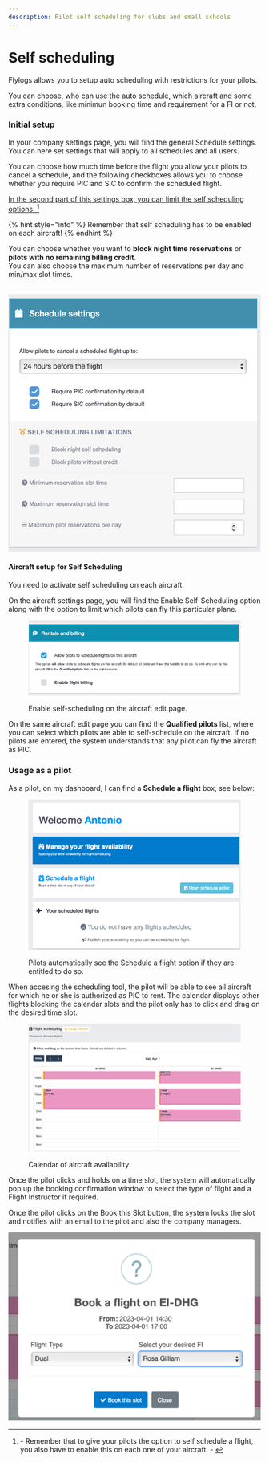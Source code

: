 ```yaml
---
description: Pilot self scheduling for clubs and small schools
---
```


# Self scheduling

Flylogs allows you to setup auto scheduling with restrictions for your pilots.

You can choose, who can use the auto schedule, which aircraft and some extra conditions, like minimun booking time and requirement for a FI or not.

### Initial setup

In your company settings page, you will find the general Schedule settings. You can here set settings that will apply to all schedules and all users.&#x20;

You can choose how much time before the flight you allow your pilots to cancel a schedule, and the following checkboxes allows you to choose whether you require PIC and SIC to confirm the scheduled flight.

[In the second part of this settings box, you can limit the self scheduling options. ](#user-content-fn-1)[^1]

{% hint style="info" %}
Remember that self scheduling has to be enabled on each aircraft!
{% endhint %}

You can choose whether you want to **block night time reservations** or **pilots with no remaining billing credit**.\
You can also choose the maximum number of reservations per day and min/max slot times.

\
![](<../.gitbook/assets/Screenshot 2023-10-19 at 10.34.41.png>)

#### Aircraft setup for Self Scheduling

You need to activate self scheduling on each aircraft.

On the aircraft settings page, you will find the Enable Self-Scheduling option along with the option to limit which pilots can fly this particular plane.

<figure><img src="../.gitbook/assets/Screenshot 2023-03-31 at 17.52.34.png" alt=""><figcaption><p>Enable self-scheduling on the aircraft edit page.</p></figcaption></figure>

On the same aircraft edit page you can find the **Qualified pilots** list, where you can select which pilots are able to self-schedule on the aircraft. If no pilots are entered, the system understands that any pilot can fly the aircraft as PIC.



### Usage as a pilot

As a pilot, on my dashboard, I can find a **Schedule a flight** box, see below:

<figure><img src="../.gitbook/assets/Screenshot 2023-03-31 at 17.55.06.png" alt=""><figcaption><p>Pilots automatically see the Schedule a flight option if they are entitled to do so.</p></figcaption></figure>

When accesing the scheduling tool, the pilot will be able to see all aircraft for which he or she is authorized as PIC to rent. The calendar displays other flights blocking the calendar slots and the pilot only has to click and drag on the desired time slot.

<figure><img src="../.gitbook/assets/Screenshot 2023-03-31 at 18.15.07.png" alt=""><figcaption><p>Calendar of aircraft availability</p></figcaption></figure>

Once the pilot clicks and holds on a time slot, the system will automatically pop up the booking confirmation window to select the type of flight and a Flight Instructor if required.

Once the pilot clicks on the Book this Slot button, the system locks the slot and notifies with an email to the pilot and also the company managers.

![](<../.gitbook/assets/Screenshot 2023-03-31 at 18.15.38.png>)

[^1]: \- Remember that to give your pilots the option to self schedule a flight, you also have to enable this on each one of your aircraft. -&#x20;
